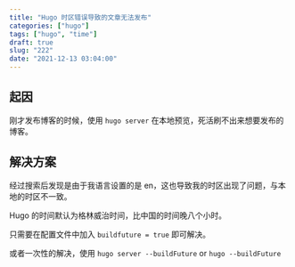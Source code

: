 ```yaml
---
title: "Hugo 时区错误导致的文章无法发布"
categories: ["hugo"]
tags: ["hugo", "time"]
draft: true
slug: "222"
date: "2021-12-13 03:04:00"
---
```






## 起因

刚才发布博客的时候，使用 `hugo server` 在本地预览，死活刷不出来想要发布的博客。

## 解决方案

经过搜索后发现是由于我语言设置的是 en，这也导致我的时区出现了问题，与本地的时区不一致。

Hugo 的时间默认为格林威治时间，比中国的时间晚八个小时。

只需要在配置文件中加入 `buildfuture = true` 即可解决。

或者一次性的解决，使用 `hugo server --buildFuture` or `hugo --buildFuture`

